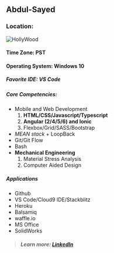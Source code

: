 ## Abdul-Sayed

### Location: 

![HollyWood](https://preview.ibb.co/gqmwHo/Hollywood_Sign_Zuschnitt.jpg "HollyWood Sign")
#### Time Zone: PST
#### Operating System: Windows 10

##### Favorite IDE: VS Code
##### Core Competencies:
* Mobile and Web Development
    1. __HTML/CSS/Javascript/Typescript__
    2. __Angular (2/4/5/6) and Ionic__
    3. Flexbox/Grid/SASS/Bootstrap
* _MEAN stack_ + LoopBack
* Git/Git Flow
* Bash
* __Mechanical Engineering__
    1. Material Stress Analysis
    2. Computer Aided Design

##### Applications
* Github
* VS Code/Cloud9 IDE/Stackblitz
* Heroku
* Balsamiq
* waffle.io
* MS Office
* SolidWorks
 
 
> ##### Learn more: [LinkedIn](https://www.linkedin.com/in/abdul-sayed-me-engr/)
